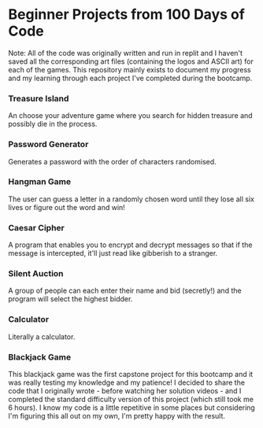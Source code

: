 <h1> Beginner Projects from 100 Days of Code</h1>
Note: All of the code was originally written and run in replit and I haven't saved all the corresponding art files (containing the logos and ASCII art) for each of the games. This repository mainly exists to document my progress and my learning through each project I've completed during the bootcamp.  

<h3> Treasure Island </h3>
An choose your adventure game where you search for hidden treasure and possibly die in the process.

<h3> Password Generator </h3>
Generates a password with the order of characters randomised.

<h3> Hangman Game </h3>
The user can guess a letter in a randomly chosen word until they lose all six lives or figure out the word and win! 

<h3> Caesar Cipher </h3>
A program that enables you to encrypt and decrypt messages so that if the message is intercepted, it'll just read like gibberish to a stranger.

<h3> Silent Auction </h3>
A group of people can each enter their name and bid (secretly!) and the program will select the highest bidder. 

<h3> Calculator </h3>
Literally a calculator. 

<h3> Blackjack Game </h3>
This blackjack game was the first capstone project for this bootcamp and it was really testing my knowledge and my patience! I decided to share the code that I originally wrote - before watching her solution videos - and I completed the standard difficulty version of this project (which still took me 6 hours). I know my code is a little repetitive in some places but considering I'm figuring this all out on my own, I'm pretty happy with the result.

